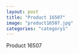 ```yaml
---
layout: post
title: "Product 16507"
image: "product16507.jpg"
categories: "category1"
---
```

Product 16507
